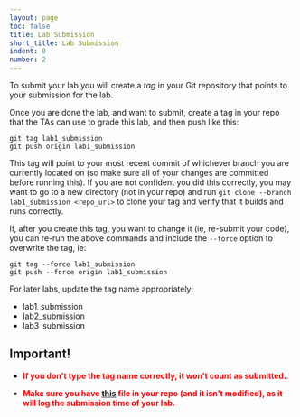 ```yaml
---
layout: page
toc: false
title: Lab Submission
short_title: Lab Submission
indent: 0
number: 2
---
```



To submit your lab you will create a *tag* in your Git repository that points to your submission for the lab.

Once you are done the lab, and want to submit, create a tag in your repo that the TAs can use to grade this lab, and then push like this:

    git tag lab1_submission
    git push origin lab1_submission

This tag will point to your most recent commit of whichever branch you are currently located on (so make sure all of your changes are committed before running this).  If you are not confident you did this correctly, you may want to go to a new directory (not in your repo) and run `git clone --branch lab1_submission <repo_url>` to clone your tag and verify that it builds and runs correctly.

If, after you create this tag, you want to change it (ie, re-submit your code), you can re-run the above commands and include the `--force` option to overwrite the tag, ie:

    git tag --force lab1_submission
    git push --force origin lab1_submission


For later labs, update the tag name appropriately:
  * lab1_submission
  * lab2_submission
  * lab3_submission

## Important!
* <span style="color:red">**If you don't type the tag name correctly, it won't count as submitted.**.</span>

* <span style="color:red">**Make sure you have [this](https://github.com/byu-cpe/ecen629_student/blob/master/.github/workflows/submission.yml) file in your repo (and it isn't modified), as it will log the submission time of your lab.**
</span>
